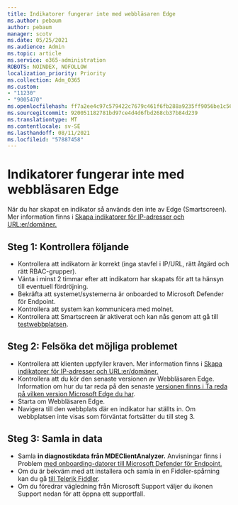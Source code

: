 ```yaml
---
title: Indikatorer fungerar inte med webbläsaren Edge
ms.author: pebaum
author: pebaum
manager: scotv
ms.date: 05/25/2021
ms.audience: Admin
ms.topic: article
ms.service: o365-administration
ROBOTS: NOINDEX, NOFOLLOW
localization_priority: Priority
ms.collection: Adm_O365
ms.custom:
- "11230"
- "9005470"
ms.openlocfilehash: ff7a2ee4c97c579422c7679c461f6fb288a9235ff9056be1c56e80b1d6379723
ms.sourcegitcommit: 920051182781bd97ce4d4d6fbd268cb37b84d239
ms.translationtype: MT
ms.contentlocale: sv-SE
ms.lasthandoff: 08/11/2021
ms.locfileid: "57887458"
---
```

# <a name="indicators-dont-work-using-edge-browser"></a>Indikatorer fungerar inte med webbläsaren Edge

När du har skapat en indikator så används den inte av Edge (Smartscreen). Mer information finns i [Skapa indikatorer för IP-adresser och URL:er/domäner.](https://docs.microsoft.com/microsoft-365/security/defender-endpoint/indicator-ip-domain)

## <a name="step-1-ensure-the-following"></a>Steg 1: Kontrollera följande

- Kontrollera att indikatorn är korrekt (inga stavfel i IP/URL, rätt åtgärd och rätt RBAC-grupper).
- Vänta i minst 2 timmar efter att indikatorn har skapats för att ta hänsyn till eventuell fördröjning.
- Bekräfta att systemet/systemerna är onboarded to Microsoft Defender för Endpoint.
- Kontrollera att system kan kommunicera med molnet.
- Kontrollera att Smartscreen är aktiverat och kan nås genom att gå till [testwebbplatsen](https://demo.smartscreen.msft.net).

## <a name="step-2-troubleshoot-the-potential-issue"></a>Steg 2: Felsöka det möjliga problemet

- Kontrollera att klienten uppfyller kraven. Mer information finns i [Skapa indikatorer för IP-adresser och URL:er/domäner.](https://docs.microsoft.com/microsoft-365/security/defender-endpoint/indicator-ip-domain)
- Kontrollera att du kör den senaste versionen av Webbläsaren Edge. Information om hur du tar reda på den senaste [versionen finns i Ta reda på vilken version Microsoft Edge du har](https://support.microsoft.com/microsoft-edge/find-out-which-version-of-microsoft-edge-you-have-c726bee8-c42e-e472-e954-4cf5123497eb).
- Starta om Webbläsaren Edge.
- Navigera till den webbplats där en indikator har ställts in. Om webbplatsen inte visas som förväntat fortsätter du till steg 3. 

## <a name="step-3-collect-data"></a>Steg 3: Samla in data

- Samla **in diagnostikdata från MDEClientAnalyzer.** Anvisningar finns i Problem [med onboarding-datorer till Microsoft Defender för Endpoint.](issues-with-onboarding-machines.md)
- Om du är bekväm med att installera och samla in en Fiddler-spårning kan du gå [till Telerik Fiddler](http://www.telerik.com/fiddler).
- Om du föredrar vägledning från Microsoft Support väljer du ikonen Support nedan för att öppna ett supportfall.
